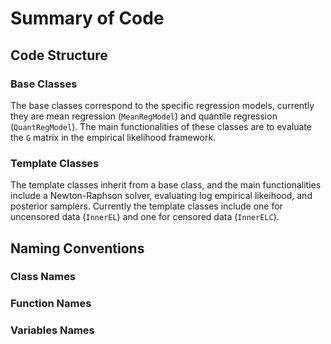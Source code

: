 # Summary of Code

## Code Structure

### Base Classes

The base classes correspond to the specific regression models, currently they are mean regression (`MeanRegModel`) and quantile regression (`QuantRegModel`). The main functionalities of these classes are to evaluate the `G` matrix in the empirical likelihood framework. 


### Template Classes

The template classes inherit from a base class, and the main functionalities include a Newton-Raphson solver, evaluating log empirical likeihood, and posterior samplers. Currently the template classes include one for uncensored data (`InnerEL`) and one for censored data (`InnerELC`).


## Naming Conventions

### Class Names

### Function Names

### Variables Names
